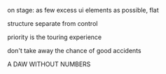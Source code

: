 on stage: as few excess ui elements as possible, flat

structure separate from control

priority is the touring experience

don't take away the chance of good accidents

A DAW WITHOUT NUMBERS